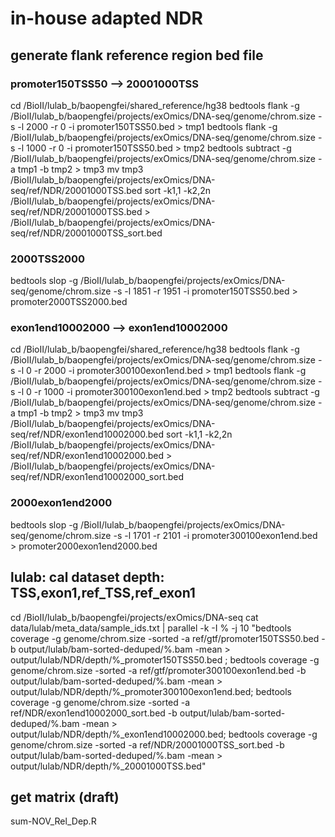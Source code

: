 # in-house adapted NDR
## generate flank reference region bed file
### promoter150TSS50 --> 20001000TSS
cd /BioII/lulab_b/baopengfei/shared_reference/hg38
bedtools flank -g /BioII/lulab_b/baopengfei/projects/exOmics/DNA-seq/genome/chrom.size -s -l 2000 -r 0 -i  promoter150TSS50.bed > tmp1
bedtools flank -g /BioII/lulab_b/baopengfei/projects/exOmics/DNA-seq/genome/chrom.size -s -l 1000 -r 0 -i  promoter150TSS50.bed > tmp2
bedtools subtract  -g /BioII/lulab_b/baopengfei/projects/exOmics/DNA-seq/genome/chrom.size  -a  tmp1  -b tmp2  > tmp3
mv tmp3 /BioII/lulab_b/baopengfei/projects/exOmics/DNA-seq/ref/NDR/20001000TSS.bed
sort -k1,1 -k2,2n /BioII/lulab_b/baopengfei/projects/exOmics/DNA-seq/ref/NDR/20001000TSS.bed > /BioII/lulab_b/baopengfei/projects/exOmics/DNA-seq/ref/NDR/20001000TSS_sort.bed

### 2000TSS2000
bedtools slop -g /BioII/lulab_b/baopengfei/projects/exOmics/DNA-seq/genome/chrom.size -s -l 1851 -r 1951 -i  promoter150TSS50.bed >  promoter2000TSS2000.bed

### exon1end10002000 --> exon1end10002000
cd /BioII/lulab_b/baopengfei/shared_reference/hg38
bedtools flank -g /BioII/lulab_b/baopengfei/projects/exOmics/DNA-seq/genome/chrom.size -s -l 0 -r 2000 -i  promoter300100exon1end.bed > tmp1
bedtools flank -g /BioII/lulab_b/baopengfei/projects/exOmics/DNA-seq/genome/chrom.size -s -l 0 -r 1000 -i  promoter300100exon1end.bed > tmp2
bedtools subtract  -g /BioII/lulab_b/baopengfei/projects/exOmics/DNA-seq/genome/chrom.size  -a  tmp1  -b tmp2  > tmp3
mv tmp3 /BioII/lulab_b/baopengfei/projects/exOmics/DNA-seq/ref/NDR/exon1end10002000.bed
sort -k1,1 -k2,2n /BioII/lulab_b/baopengfei/projects/exOmics/DNA-seq/ref/NDR/exon1end10002000.bed > /BioII/lulab_b/baopengfei/projects/exOmics/DNA-seq/ref/NDR/exon1end10002000_sort.bed

### 2000exon1end2000
bedtools slop -g /BioII/lulab_b/baopengfei/projects/exOmics/DNA-seq/genome/chrom.size -s -l 1701 -r 2101 -i  promoter300100exon1end.bed >  promoter2000exon1end2000.bed

## lulab: cal dataset depth: TSS,exon1,ref_TSS,ref_exon1
cd  /BioII/lulab_b/baopengfei/projects/exOmics/DNA-seq
cat  data/lulab/meta_data/sample_ids.txt | parallel -k -I % -j 10 "bedtools coverage -g genome/chrom.size -sorted -a ref/gtf/promoter150TSS50.bed -b output/lulab/bam-sorted-deduped/%.bam -mean >   output/lulab/NDR/depth/%_promoter150TSS50.bed ;
bedtools coverage -g genome/chrom.size -sorted -a ref/gtf/promoter300100exon1end.bed -b output/lulab/bam-sorted-deduped/%.bam -mean > output/lulab/NDR/depth/%_promoter300100exon1end.bed;
bedtools coverage -g genome/chrom.size -sorted -a  ref/NDR/exon1end10002000_sort.bed -b output/lulab/bam-sorted-deduped/%.bam -mean > output/lulab/NDR/depth/%_exon1end10002000.bed;
bedtools coverage -g genome/chrom.size -sorted -a ref/NDR/20001000TSS_sort.bed -b output/lulab/bam-sorted-deduped/%.bam -mean > output/lulab/NDR/depth/%_20001000TSS.bed"

## get matrix (draft)
sum-NOV_Rel_Dep.R
